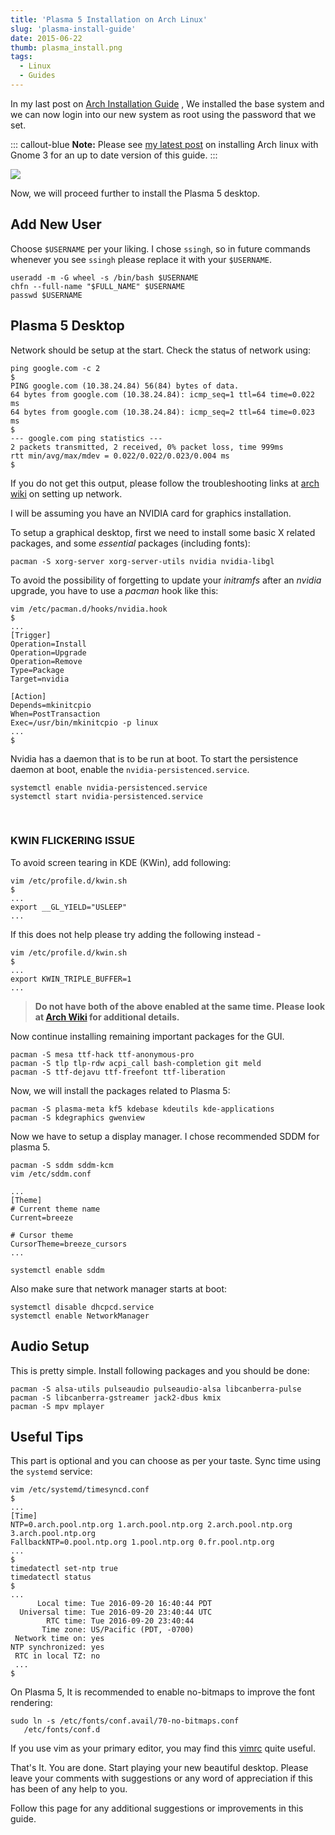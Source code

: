 ```yaml
---
title: 'Plasma 5 Installation on Arch Linux'
slug: 'plasma-install-guide'
date: 2015-06-22
thumb: plasma_install.png
tags:
  - Linux
  - Guides
---
```


In my last post on [Arch Installation Guide](/arch-install) , We installed the base system and we
can now login into our new system as root using the password that we set.

::: callout-blue
**Note:** Please see [my latest post](/complete-setup-arch-gnome) on installing Arch linux with Gnome 3 for
an up to date version of this guide.
:::

<img class="w-full max-w-2xl mx-auto" src="https://res.cloudinary.com/sadanandsingh/image/upload/v1545502051/project/arch-plasma.jpg">

Now, we will proceed further to install the Plasma 5 desktop.

## Add New User

Choose `$USERNAME` per your liking. I chose `ssingh`, so in future commands whenever you see
`ssingh` please replace it with your `$USERNAME`.

```shell
useradd -m -G wheel -s /bin/bash $USERNAME
chfn --full-name "$FULL_NAME" $USERNAME
passwd $USERNAME
```

## Plasma 5 Desktop

Network should be setup at the start. Check the status of network using:

```shell
ping google.com -c 2
$
PING google.com (10.38.24.84) 56(84) bytes of data.
64 bytes from google.com (10.38.24.84): icmp_seq=1 ttl=64 time=0.022 ms
64 bytes from google.com (10.38.24.84): icmp_seq=2 ttl=64 time=0.023 ms
$
--- google.com ping statistics ---
2 packets transmitted, 2 received, 0% packet loss, time 999ms
rtt min/avg/max/mdev = 0.022/0.022/0.023/0.004 ms
$
```

If you do not get this output, please follow the troubleshooting links at
[arch wiki](https://wiki.archlinux.org/index.php/systemd-networkd) on setting up network.

I will be assuming you have an NVIDIA card for graphics installation.

To setup a graphical desktop, first we need to install some basic X related packages, and some
_essential_ packages (including fonts):

```shell
pacman -S xorg-server xorg-server-utils nvidia nvidia-libgl
```

To avoid the possibility of forgetting to update your _initramfs_ after an _nvidia_ upgrade, you
have to use a _pacman_ hook like this:

```shell
vim /etc/pacman.d/hooks/nvidia.hook
$
...
[Trigger]
Operation=Install
Operation=Upgrade
Operation=Remove
Type=Package
Target=nvidia

[Action]
Depends=mkinitcpio
When=PostTransaction
Exec=/usr/bin/mkinitcpio -p linux
...
$
```

Nvidia has a daemon that is to be run at boot. To start the persistence daemon at boot, enable the
`nvidia-persistenced.service`.

```shell
systemctl enable nvidia-persistenced.service
systemctl start nvidia-persistenced.service
```

<br />

### KWIN FLICKERING ISSUE

To avoid screen tearing in KDE (KWin), add following:

```shell
vim /etc/profile.d/kwin.sh
$
...
export __GL_YIELD="USLEEP"
...
```

If this does not help please try adding the following instead -

```shell
vim /etc/profile.d/kwin.sh
$
...
export KWIN_TRIPLE_BUFFER=1
...
```

> **Do not have both of the above enabled at the same time. Please look at
> [Arch Wiki](https://wiki.archlinux.org/index.php/NVIDIA/Troubleshooting) for additional
> details.**

Now continue installing remaining important packages for the GUI.

```shell
pacman -S mesa ttf-hack ttf-anonymous-pro
pacman -S tlp tlp-rdw acpi_call bash-completion git meld
pacman -S ttf-dejavu ttf-freefont ttf-liberation
```

Now, we will install the packages related to Plasma 5:

```shell
pacman -S plasma-meta kf5 kdebase kdeutils kde-applications
pacman -S kdegraphics gwenview
```

Now we have to setup a display manager. I chose recommended SDDM for plasma 5.

```shell
pacman -S sddm sddm-kcm
vim /etc/sddm.conf

...
[Theme]
# Current theme name
Current=breeze

# Cursor theme
CursorTheme=breeze_cursors
...

systemctl enable sddm
```

Also make sure that network manager starts at boot:

```shell
systemctl disable dhcpcd.service
systemctl enable NetworkManager
```

## Audio Setup

This is pretty simple. Install following packages and you should be done:

```shell
pacman -S alsa-utils pulseaudio pulseaudio-alsa libcanberra-pulse
pacman -S libcanberra-gstreamer jack2-dbus kmix
pacman -S mpv mplayer
```

## Useful Tips

This part is optional and you can choose as per your taste. Sync time using the `systemd` service:

```shell
vim /etc/systemd/timesyncd.conf
$
...
[Time]
NTP=0.arch.pool.ntp.org 1.arch.pool.ntp.org 2.arch.pool.ntp.org 3.arch.pool.ntp.org
FallbackNTP=0.pool.ntp.org 1.pool.ntp.org 0.fr.pool.ntp.org
...
$
timedatectl set-ntp true
timedatectl status
$
...
      Local time: Tue 2016-09-20 16:40:44 PDT
  Universal time: Tue 2016-09-20 23:40:44 UTC
        RTC time: Tue 2016-09-20 23:40:44
       Time zone: US/Pacific (PDT, -0700)
 Network time on: yes
NTP synchronized: yes
 RTC in local TZ: no
 ...
$
```

On Plasma 5, It is recommended to enable no-bitmaps to improve the font rendering:

```shell
sudo ln -s /etc/fonts/conf.avail/70-no-bitmaps.conf
   /etc/fonts/conf.d
```

If you use vim as your primary editor, you may find this [vimrc](https://github.com/amix/vimrc)
quite useful.

That's It. You are done. Start playing your new beautiful desktop. Please leave your comments with
suggestions or any word of appreciation if this has been of any help to you.

Follow this page for any additional suggestions or improvements in this guide.
